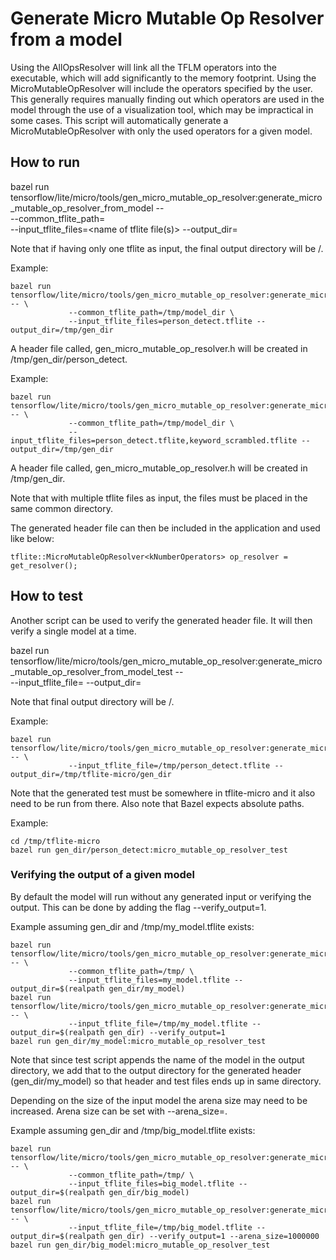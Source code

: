 # Generate Micro Mutable Op Resolver from a model

Using the AllOpsResolver will link all the TFLM operators into the executable, which will add significantly to the memory footprint.
Using the MicroMutableOpResolver will include the operators specified by the user. This generally requires manually finding out which operators are used in the model through the use of a visualization tool, which may be impractical in some cases.
This script will automatically generate a MicroMutableOpResolver with only the used operators for a given model.

## How to run

bazel run tensorflow/lite/micro/tools/gen_micro_mutable_op_resolver:generate_micro_mutable_op_resolver_from_model -- \
             --common_tflite_path=<path to tflite file> \
             --input_tflite_files=<name of tflite file(s)> --output_dir=<output directory>

Note that if having only one tflite as input, the final output directory will be <output directory>/<base name of model>.

Example:

```
bazel run tensorflow/lite/micro/tools/gen_micro_mutable_op_resolver:generate_micro_mutable_op_resolver_from_model -- \
             --common_tflite_path=/tmp/model_dir \
             --input_tflite_files=person_detect.tflite --output_dir=/tmp/gen_dir
```

A header file called, gen_micro_mutable_op_resolver.h will be created in /tmp/gen_dir/person_detect.

Example:

```
bazel run tensorflow/lite/micro/tools/gen_micro_mutable_op_resolver:generate_micro_mutable_op_resolver_from_model -- \
             --common_tflite_path=/tmp/model_dir \
             --input_tflite_files=person_detect.tflite,keyword_scrambled.tflite --output_dir=/tmp/gen_dir
```
A header file called, gen_micro_mutable_op_resolver.h will be created in /tmp/gen_dir.

Note that with multiple tflite files as input, the files must be placed in the same common directory.

The generated header file can then be included in the application and used like below:

```
tflite::MicroMutableOpResolver<kNumberOperators> op_resolver = get_resolver();
```

## How to test

Another script can be used to verify the generated header file. It will then verify a single model at a time. 

bazel run tensorflow/lite/micro/tools/gen_micro_mutable_op_resolver:generate_micro_mutable_op_resolver_from_model_test -- \
             --input_tflite_file=<path to tflite file> --output_dir=<output directory>

Note that final output directory will be <output directory>/<base name of model>.

Example:

```
bazel run tensorflow/lite/micro/tools/gen_micro_mutable_op_resolver:generate_micro_mutable_op_resolver_from_model_test -- \
             --input_tflite_file=/tmp/person_detect.tflite --output_dir=/tmp/tflite-micro/gen_dir
```

Note that the generated test must be somewhere in tflite-micro and it also need to be run from there.
Also note that Bazel expects absolute paths.

Example:

```
cd /tmp/tflite-micro
bazel run gen_dir/person_detect:micro_mutable_op_resolver_test
```

### Verifying the output of a given model

By default the model will run without any generated input or verifying the output. This can be done by adding the flag --verify_output=1.

Example assuming gen_dir and /tmp/my_model.tflite exists:

```
bazel run tensorflow/lite/micro/tools/gen_micro_mutable_op_resolver:generate_micro_mutable_op_resolver_from_model -- \
             --common_tflite_path=/tmp/ \
             --input_tflite_files=my_model.tflite --output_dir=$(realpath gen_dir/my_model)
bazel run tensorflow/lite/micro/tools/gen_micro_mutable_op_resolver:generate_micro_mutable_op_resolver_from_model_test -- \
             --input_tflite_file=/tmp/my_model.tflite --output_dir=$(realpath gen_dir) --verify_output=1
bazel run gen_dir/my_model:micro_mutable_op_resolver_test

```

Note that since test script appends the name of the model in the output directory, we add that to the output directory for the generated header (gen_dir/my_model) so that header and test files ends up in same directory.

Depending on the size of the input model the arena size may need to be increased. Arena size can be set with --arena_size=<size>.

Example assuming gen_dir and /tmp/big_model.tflite exists:

```
bazel run tensorflow/lite/micro/tools/gen_micro_mutable_op_resolver:generate_micro_mutable_op_resolver_from_model -- \
             --common_tflite_path=/tmp/ \
             --input_tflite_files=big_model.tflite --output_dir=$(realpath gen_dir/big_model)
bazel run tensorflow/lite/micro/tools/gen_micro_mutable_op_resolver:generate_micro_mutable_op_resolver_from_model_test -- \
             --input_tflite_file=/tmp/big_model.tflite --output_dir=$(realpath gen_dir) --verify_output=1 --arena_size=1000000
bazel run gen_dir/big_model:micro_mutable_op_resolver_test

```





